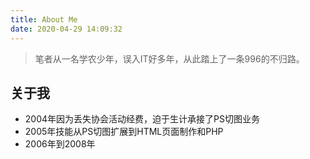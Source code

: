 ```yaml
---
title: About Me
date: 2020-04-29 14:09:32
---
```


>  笔者从一名学农少年，误入IT好多年，从此踏上了一条996的不归路。



## 关于我

* 2004年因为丢失协会活动经费，迫于生计承接了PS切图业务
* 2005年技能从PS切图扩展到HTML页面制作和PHP
* 2006年到2008年